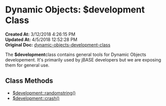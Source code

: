 # Dynamic Objects: $development Class

**Created At:** 3/12/2018 4:26:15 PM  
**Updated At:** 4/5/2018 12:52:28 PM  
**Original Doc:** [dynamic-objects-development-class](https://docs.jbase.com/42948-dynamic-objects/dynamic-objects-development-class)  


The **$development**class contains general tools for Dynamic Objects developement. It's primarily used by jBASE developers but we are exposing them for general use.



## Class Methods

- [$development::randomstring()](class-method-development-randomstring)
- [$development::crash()](class-method-development-crash)

